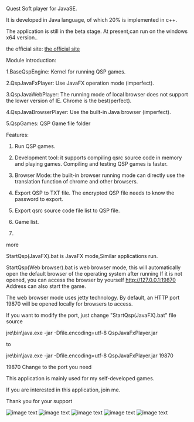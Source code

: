 Quest Soft player for JavaSE.

It is developed in Java language, of which 20% is implemented in c++.

The application is still in the beta stage. At present,can run on the windows x64 version.. 

the official site:  [the official site](https://baijiacms.github.io/)

Module introduction:

1.BaseQspEngine: Kernel for running QSP games.

2.QspJavaFxPlayer: Use JavaFX operation mode (imperfect).

3.QspJavaWebPlayer: The running mode of local browser does not support the lower version of IE. Chrome is the best(perfect).

4.QspJavaBrowserPlayer: Use the built-in Java browser (imperfect).

5.QspGames: QSP Game file folder

Features:
1. Run QSP games.

2. Development tool: it supports compiling qsrc source code in memory and playing games. Compiling and testing QSP games is faster.

3. Browser Mode: the built-in browser running mode can directly use the translation function of chrome and other browsers.

4. Export QSP to TXT file. The encrypted QSP file needs to know the password to export.

5. Export qsrc source code file list to QSP file.

6. Game list.
7. 
more


StartQsp(JavaFX).bat  is JavaFX mode,Similar applications run.

StartQsp(Web browser).bat is web browser mode, this will automatically open the default browser of the operating system after running If it is not opened, you can access the browser by yourself http://127.0.0.1:19870 Address can also start the game.



The web browser mode uses jetty technology. By default, an HTTP port 19870 will be opened locally for browsers to access. 

If you want to modify the port, just change "StartQsp(JavaFX).bat" file
source

jre\bin\java.exe -jar -Dfile.encoding=utf-8 QspJavaFxPlayer.jar

to

jre\bin\java.exe -jar -Dfile.encoding=utf-8 QspJavaFxPlayer.jar 19870   

19870 Change to the port you need


This application is mainly used for my self-developed games. 

If you are interested in this application, join me.

Thank you for your support

![image text](https://github.com/baijiacms/Java-Quest-Soft-player/raw/main/1.png)
![image text](https://github.com/baijiacms/Java-Quest-Soft-player/raw/main/2.png)
![image text](https://github.com/baijiacms/Java-Quest-Soft-player/raw/main/3.png)
![image text](https://github.com/baijiacms/Java-Quest-Soft-player/raw/main/4.png)
![image text](https://github.com/baijiacms/Java-Quest-Soft-player/raw/main/5.png)
